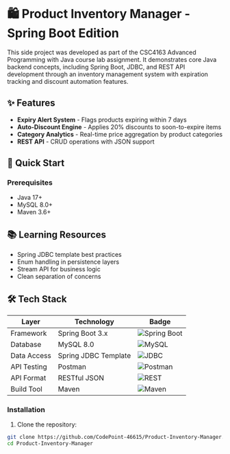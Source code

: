 # 🛍️ Product Inventory Manager - Spring Boot Edition

This side project was developed as part of the CSC4163 Advanced Programming with Java course lab assignment. It demonstrates core Java backend concepts, including Spring Boot, JDBC, and REST API development through an inventory management system with expiration tracking and discount automation features.

## ✨ Features

- **Expiry Alert System** - Flags products expiring within 7 days
- **Auto-Discount Engine** - Applies 20% discounts to soon-to-expire items
- **Category Analytics** - Real-time price aggregation by product categories
- **REST API** - CRUD operations with JSON support

## 🚀 Quick Start

### Prerequisites
- Java 17+
- MySQL 8.0+
- Maven 3.6+

## 📚 Learning Resources

- Spring JDBC template best practices
- Enum handling in persistence layers
- Stream API for business logic
- Clean separation of concerns

## 🛠️ Tech Stack

| Layer        | Technology              | Badge |
|--------------|-------------------------|-------|
| Framework    | Spring Boot 3.x         | ![Spring Boot](https://img.shields.io/badge/Spring_Boot-6DB33F?style=flat&logo=spring&logoColor=white) |
| Database     | MySQL 8.0               | ![MySQL](https://img.shields.io/badge/MySQL-4479A1?style=flat&logo=mysql&logoColor=white) |
| Data Access  | Spring JDBC Template    | ![JDBC](https://img.shields.io/badge/JDBC-007396?style=flat&logo=java&logoColor=white) |
| API Testing  | Postman                 | ![Postman](https://img.shields.io/badge/Postman-FF6C37?style=flat&logo=postman&logoColor=white) |
| API Format   | RESTful JSON            | ![REST](https://img.shields.io/badge/REST-02569B?style=flat&logo=rest&logoColor=white) |
| Build Tool   | Maven                   | ![Maven](https://img.shields.io/badge/Maven-C71A36?style=flat&logo=apache-maven&logoColor=white) |


### Installation
1. Clone the repository:
```bash
git clone https://github.com/CodePoint-46615/Product-Inventory-Manager.git
cd Product-Inventory-Manager
